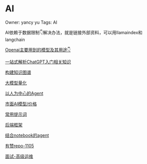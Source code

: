 # AI

Owner: yancy yu
Tags: AI

AI依赖于数据限制👇解决办法，就是链接外部资料，可以用llamaindex和langchain

[Openai主要用到的模型及其用途👇](Openai%E4%B8%BB%E8%A6%81%E7%94%A8%E5%88%B0%E7%9A%84%E6%A8%A1%E5%9E%8B%E5%8F%8A%E5%85%B6%E7%94%A8%E9%80%94%F0%9F%91%87%20b0b30aac7ebd418ba2335ff8a6bddc90.md)

[一站式解析ChatGPT入门相关知识](%E4%B8%80%E7%AB%99%E5%BC%8F%E8%A7%A3%E6%9E%90ChatGPT%E5%85%A5%E9%97%A8%E7%9B%B8%E5%85%B3%E7%9F%A5%E8%AF%86%20d2ee6ecfe50e40ab95d24361b7db1ff6.md)

[构建知识图谱](%E6%9E%84%E5%BB%BA%E7%9F%A5%E8%AF%86%E5%9B%BE%E8%B0%B1%204a94ce5ebe8042fdb673126f27268322.md)

[大模型量化](%E5%A4%A7%E6%A8%A1%E5%9E%8B%E9%87%8F%E5%8C%96%20ff3a618544cf443f962661b241e4a559.md)

[以人为中心的Agent](以人为中心的Agent.md)

[市面AI模型/价格](%E5%B8%82%E9%9D%A2AI%E6%A8%A1%E5%9E%8B%20%E4%BB%B7%E6%A0%BC%20a5d2bdc8403648a2bd7421951721ca54.md)

[常用提示词](%E5%B8%B8%E7%94%A8%E6%8F%90%E7%A4%BA%E8%AF%8D%20a521c64a4f3f4c3ba662a82536fb7f7d.md)

[后端框架](%E5%90%8E%E7%AB%AF%E6%A1%86%E6%9E%B6%20c36b6e2747eb4078a9ad56dd67484241.md)

[结合notebook的agent](%E7%BB%93%E5%90%88notebook%E7%9A%84agent%20121bd37bb21180d3b853ed50898ddca9.md)

[有赞repo-1105](%E6%9C%89%E8%B5%9Erepo-1105%20135bd37bb2118054902af34e06d5c3ac.md)

[面试-高级运维](%E9%9D%A2%E8%AF%95-%E9%AB%98%E7%BA%A7%E8%BF%90%E7%BB%B4%2013dbd37bb2118096b433f1f137a305a8.md)